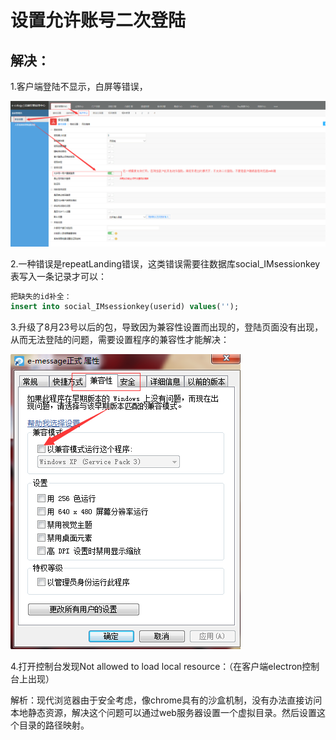 # 设置允许账号二次登陆

## 解决：

1.客户端登陆不显示，白屏等错误，

![允许同一用户重复登录](/image/c3/后端设置允许同一用户重复登录.png "Title")

2.一种错误是repeatLanding错误，这类错误需要往数据库social_IMsessionkey表写入一条记录才可以：

```sql
把缺失的id补全：
insert into social_IMsessionkey(userid) values('');
```

3.升级了8月23号以后的包，导致因为兼容性设置而出现的，登陆页面没有出现，从而无法登陆的问题，需要设置程序的兼容性才能解决：

![设置兼容性](/image/c3/设置兼容性.png "Title")

4.打开控制台发现Not allowed to load local resource：（在客户端electron控制台上出现）

解析：现代浏览器由于安全考虑，像chrome具有的沙盒机制，没有办法直接访问本地静态资源，解决这个问题可以通过web服务器设置一个虚拟目录。然后设置这个目录的路径映射。